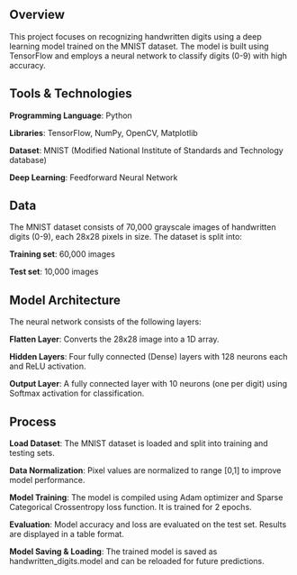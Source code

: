 ## Overview

This project focuses on recognizing handwritten digits using a deep learning model trained on the MNIST dataset. The model is built using TensorFlow and employs a neural network to classify digits (0-9) with high accuracy.

## Tools & Technologies

**Programming Language**: Python

**Libraries**: TensorFlow, NumPy, OpenCV, Matplotlib

**Dataset**: MNIST (Modified National Institute of Standards and Technology database)

**Deep Learning**: Feedforward Neural Network

## Data

The MNIST dataset consists of 70,000 grayscale images of handwritten digits (0-9), each 28x28 pixels in size. The dataset is split into:

**Training set**: 60,000 images

**Test set**: 10,000 images

## Model Architecture

The neural network consists of the following layers:

**Flatten Layer**: Converts the 28x28 image into a 1D array.

**Hidden Layers**: Four fully connected (Dense) layers with 128 neurons each and ReLU activation.

**Output Layer**: A fully connected layer with 10 neurons (one per digit) using Softmax activation for classification.

## Process

**Load Dataset**: The MNIST dataset is loaded and split into training and testing sets.

**Data Normalization**: Pixel values are normalized to range [0,1] to improve model performance.

**Model Training**: The model is compiled using Adam optimizer and Sparse Categorical Crossentropy loss function.
It is trained for 2 epochs.

**Evaluation**: Model accuracy and loss are evaluated on the test set.
Results are displayed in a table format.

**Model Saving & Loading**: The trained model is saved as handwritten_digits.model and can be reloaded for future predictions.
